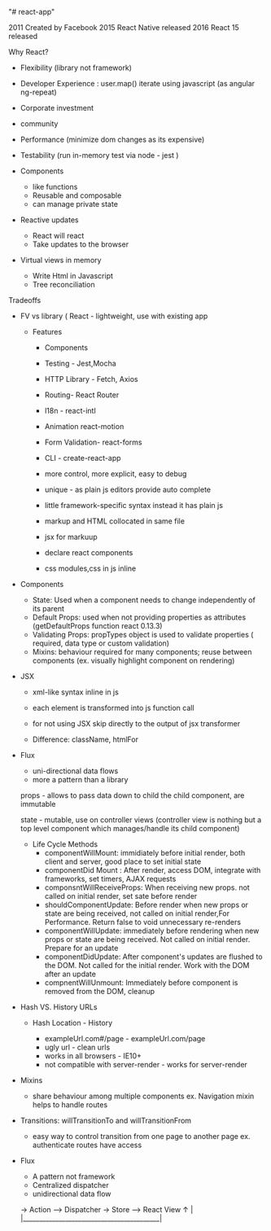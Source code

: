 "# react-app"

2011 Created by Facebook
2015 React Native released
2016 React 15 released

Why React?
- Flexibility (library not framework)
- Developer Experience : user.map() iterate using javascript (as angular ng-repeat)
- Corporate investment
- community
- Performance (minimize dom changes as its expensive)
- Testability (run in-memory test via node - jest )

- Components
    - like functions
    - Reusable and composable
    - can manage private state
- Reactive updates
    - React will react
    - Take updates to the browser
- Virtual views in memory
    - Write Html in Javascript
    - Tree reconciliation

Tradeoffs
- FV vs library ( React - lightweight, use with existing app

    - Features
        - Components
        - Testing - Jest,Mocha
        - HTTP Library - Fetch, Axios
        - Routing- React Router
        - l18n - react-intl
        - Animation react-motion
        - Form Validation- react-forms
        - CLI - create-react-app

        - more control, more explicit, easy to debug
        - unique - as plain js editors provide auto complete
        - little framework-specific syntax instead it has plain js
        - markup and HTML collocated in same file

        - jsx for markuup
        - declare react components
        - css modules,css in js inline

 - Components
    - State: Used when a component needs to change independently of its parent
    - Default Props: used when not providing properties as attributes (getDefaultProps function react 0.13.3)
    - Validating Props: propTypes object is used to validate properties ( required, data type or custom validation)
    - Mixins: behaviour required for many components; reuse between components (ex. visually highlight component on rendering)

 - JSX
    - xml-like syntax inline in js
    - each element is transformed into js function call

    - for not using JSX skip directly to the output of jsx transformer
    - Difference: className, htmlFor

- Flux
    - uni-directional data flows
    - more a pattern than a library


    props - allows to pass data down to child the child component, are immutable

    state - mutable, use on controller views (controller view is nothing but a top level component which manages/handle its child component)

    - Life Cycle Methods
      - componentWillMount: immidiately before initial render, both client and server, good place to set initial state
      - componentDid Mount : After render, access DOM, integrate with frameworks, set timers, AJAX requests
      - componsntWillReceiveProps: When receiving new props. not called on initial render, set sate before render
      - shouldComponentUpdate: Before render when new props or state are being received, not called on initial render,For Performance. Return false to void unnecessary re-renders
      - componentWillUpdate: immediately before rendering when new props or state are being received. Not called on initial render. Prepare for an update
      - componentDidUpdate: After component's updates are flushed to the DOM. Not called for the initial render. Work with the DOM after an update
      - compnentWillUnmount: Immediately before component is removed from the DOM, cleanup

- Hash VS. History URLs

    - Hash Location                                             - History

        - exampleUrl.com#/page                                      - exampleUrl.com/page
        - ugly url                                                  - clean urls
        - works in all browsers                                     - IE10+
        - not compatible with server-render                         - works for server-render

- Mixins
    - share behaviour among multiple components ex. Navigation mixin helps to handle routes

- Transitions: willTransitionTo and willTransitionFrom
    - easy way to control transition from one page to another page ex. authenticate routes have access


- Flux
    - A pattern not framework
    - Centralized dispatcher
    - unidirectional data flow

     -> Action --> Dispatcher -> Store --> React View
    &uparrow;                                  |
    |__________________________________________|